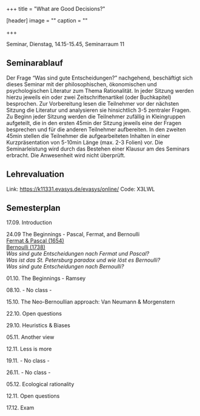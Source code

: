 +++
title = "What are Good Decisions?"

[header]
image = ""
caption = ""

+++

<link rel="stylesheet" href="https://use.fontawesome.com/releases/v5.5.0/css/all.css" integrity="sha384-B4dIYHKNBt8Bc12p+WXckhzcICo0wtJAoU8YZTY5qE0Id1GSseTk6S+L3BlXeVIU" crossorigin="anonymous">

Seminar, Dienstag, 14.15-15.45, Seminarraum 11

## Seminarablauf

Der Frage “Was sind gute Entscheidungen?” nachgehend, beschäftigt sich dieses Seminar mit der philosophischen, ökonomischen und psychologischen Literatur zum Thema Rationalität. In jeder Sitzung werden hierzu jeweils ein oder zwei Zeitschriftenartikel (oder Buchkapitel) besprochen. Zur Vorbereitung lesen die Teilnehmer vor der nächsten Sitzung die Literatur und analysieren sie hinsichtlich 3-5 zentraler Fragen. Zu Beginn jeder Sitzung werden die Teilnehmer zufällig in Kleingruppen aufgeteilt, die in den ersten 45min der Sitzung jeweils eine der Fragen besprechen und für die anderen Teilnehmer aufbereiten. In den zweiten 45min stellen die Teilnehmer die aufgearbeiteten Inhalten in einer Kurzpräsentation von 5-10min Länge (max. 2-3 Folien) vor. Die Seminarleistung wird durch das Bestehen einer Klausur am des Seminars erbracht. Die Anwesenheit wird nicht überprüft.

## Lehrevaluation

Link: https://k11331.evasys.de/evasys/online/
Code: X3LWL

## Semesterplan


17.09. Introduction<br>

24.09 The Beginnings - Pascal, Fermat, and Bernoulli<br>
<i class="far fa-file-alt"></i> [Fermat & Pascal (1654)](../../literature/GoodChoices/fermatpascal.pdf)<br>
<i class="far fa-file-alt"></i> [Bernoulli (1738)](../../literature/GoodChoices/Bernoulli_1954_Exposition.pdf)<br>
<i class="fas fa-question fa-sm"></i> *Was sind gute Entscheidungen nach Fermat und Pascal?*<br>
<i class="fas fa-question fa-sm"></i> *Was ist das St. Petersburg paradox und wie löst es Bernoulli?*<br>
<i class="fas fa-question fa-sm"></i> *Was sind gute Entscheidungen nach Bernoulli?*

01.10. The Beginnings - Ramsey<br>

08.10. - No class -<br>

15.10. The Neo-Bernoullian approach: Van Neumann & Morgenstern<br>

22.10. Open questions<br>

29.10. Heuristics & Biases<br>

05.11. Another view<br>

12.11. Less is more<br>

19.11. - No class -<br>

26.11. - No class -<br>

05.12. Ecological rationality<br>

12.11. Open questions<br>

17.12. Exam



<!---

18.09. - No class -

25.09.  The Beginnings - Pascal, Fermat, and Bernoulli<br>
<i class="far fa-file-alt"></i> [Fermat & Pascal (1654)](../../literature/GoodChoices/fermatpascal.pdf)<br>
<i class="far fa-file-alt"></i> [Bernoulli (1738)](../../literature/GoodChoices/Bernoulli_1954_Exposition.pdf)<br>
<i class="fas fa-question fa-sm"></i> *Was sind gute Entscheidungen nach Fermat und Pascal?*<br>
<i class="fas fa-question fa-sm"></i> *Was ist das St. Petersburg paradox und wie löst es Bernoulli?*<br>
<i class="fas fa-question fa-sm"></i> *Was sind gute Entscheidungen nach Bernoulli?*

02.10. The Beginnings - Ramsey<br>
<i class="far fa-file-alt"></i> [Ramsay (1926)](../../literature/GoodChoices/Ramsey1926Truth&Probability_short.pdf)<br>
<i class="fas fa-question fa-sm"></i> *Was umfasst Ramsey's Begriff des <i>beliefs</i>?*<br>
<i class="fas fa-question fa-sm"></i> *Was ist die logic of consistency, was die logic of truth?*<br>
<i class="fas fa-question fa-sm"></i> *Was sind gute Entscheidungen nach Ramsey?*

09.10. The Neo-Bernoullian approach: Van Neumann & Morgenstern<br>
<i class="far fa-file-alt"></i> [Van Neumann & Morgenstern (1944)](../../literature/GoodChoices/Von NeumannMorgenstern1944TheoryOfGamesAndEconomicBehaviour1-4.pdf)<br>
<i class="fas fa-question fa-sm"></i> *Was verstehen van Neumann und Morgenstern unter utility, was unter preference (systems)?*<br>
<i class="fas fa-question fa-sm"></i> *Was sind die Axiome und welche Rolle spielen sie?*<br>
<i class="fas fa-question fa-sm"></i> *Was sind gute Entscheidungen nach van Neumann und Morgenstern?*

16.10. Open questions

23.10. - No class -

30.10. Heuristics & Biases<br>
<i class="far fa-file-alt"></i> [Tversky & Kahnemann (1973)](../../literature/GoodChoices/Tversky&Kahneman1973Heuristics&Biases.pdf)<br>
<i class="far fa-file-alt"></i> [McFadden (1998)](../../literature/GoodChoices/McFadden1998RationalityForEconomists.pdf)<br>
<i class="fas fa-question fa-sm"></i> *Was sind Heuristiken, was Biases, und wie hängen Sie zusammen?*<br>
<i class="fas fa-question fa-sm"></i> *Welche Konsequenzen haben Biases für ökonomische Theorie?*<br>
<i class="fas fa-question fa-sm"></i> *Was sind gute Entscheidungen nach Tversky, Kahneman, & McFadden?*

06.11. Another view<br>
<i class="far fa-file-alt"></i> [Arkes et al., (2016)](../../literature/GoodChoices/ArkesEtal2016HowBadIsIncoherence.pdf)<br>
<i class="far fa-file-alt"></i> [Jackson & Bargetta (1975)](../../literature/GoodChoices/JacksonBargetta1975DutchBook.pdf)<br>
<i class="fas fa-question fa-sm"></i> *Was ist eine Money Pump, was ein Dutch book, warum verliert man sicher Geld?*<br>
<i class="fas fa-question fa-sm"></i> *Was ist Coherence, was Correspondence?*<br>
<i class="fas fa-question fa-sm"></i> *Was sind gute Entscheidungen nach Arkes and colleagues?*

13.11. Less is more<br>
<i class="far fa-file-alt"></i> [Gigerenzer & Brighton (2009)](../../literature/GoodChoices/GigerenzerBrighton2009HomoHeuristicus.pdf)<br>
<i class="fas fa-question fa-sm"></i> *Warum ist less more, bzw. was ist das Bias-Variance-dilemma?*<br>
<i class="fas fa-question fa-sm"></i> *Was sind Heuristiken, welche gibt es und wann funktionieren sie gut?*<br>
<i class="fas fa-question fa-sm"></i> *Was sind gute Entscheidungen nach Gigerenzer & Brighton?*

20.11. Open questions

27.11. - No class -

04.12. Ecological rationality<br>
<i class="far fa-file-alt"></i> [Katsikopoulos et al. (2010)](../../literature/GoodChoices/KatsikopoulosEtAl2010TheRobustBeauty.pdf)<br>
<i class="far fa-file-alt"></i> [Simsek (2013)](../../literature/GoodChoices/Simsek2013Dominance.pdf)<br>
<i class="fas fa-question fa-sm"></i> *Was ist wichtiger, cue order oder cue direction, und wie gut sind unsere Intuitionen diesbezüglich?*<br>
<i class="fas fa-question fa-sm"></i> *Was ist dominance, cumulative dominance, und noncompensatoriness?*<br>
<i class="fas fa-question fa-sm"></i> *Warum funktionieren Heuristiken und wann?*

11.12. Nudges vs. Boosts<br>
<i class="far fa-file-alt"></i> [Hertwig & Grüne-Yanoff (2017), (2010)](../../literature/GoodChoices/HertwigGruene-Yanoff2017.pdf)<br>
<i class="far fa-file-alt"></i> [Thaler & Sunstein (2003)](../../literature/GoodChoices/ThalerSunstein2003LibertarianPaternalism.pdf)<br>
<i class="fas fa-question fa-sm"></i> *Was sind Nudges und (warum) sollten man sie benutzen?*<br>
<i class="fas fa-question fa-sm"></i> *Was sind Boosts und (warum) sind die besser als Nudges?*

18.12. Exam

--->
